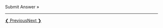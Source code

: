   
  
Submit Answer »

---

[❮ Previous](https://www.w3schools.com/python/python_variables_exercises.asp)[Next ❯](https://www.w3schools.com/python/python_numbers.asp)